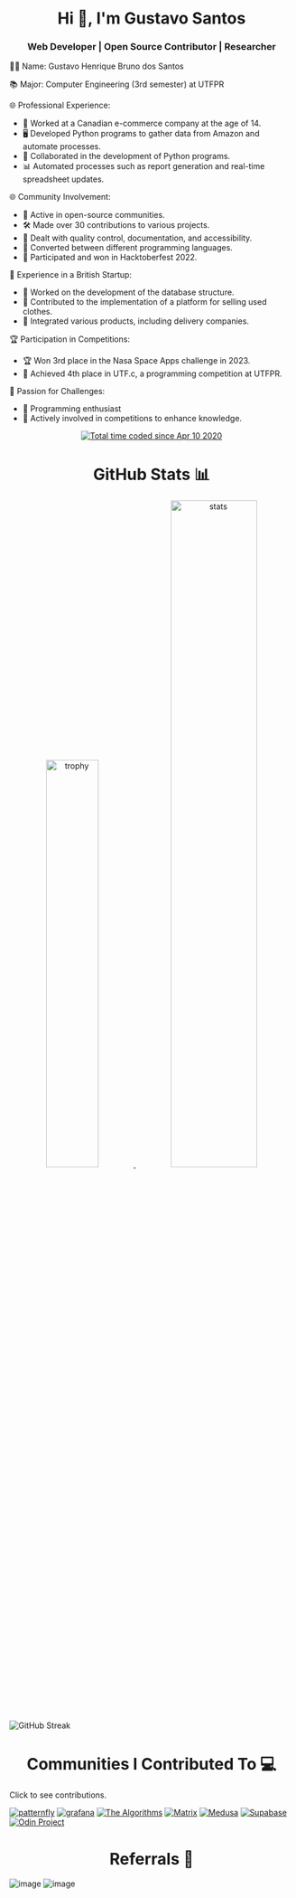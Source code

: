  <h1 align="center">Hi 👋, I'm Gustavo Santos</h1>
 <h3 align="center">Web Developer | Open Source Contributor | Researcher </h3>
 

👨‍💻 Name: Gustavo Henrique Bruno dos Santos

📚 Major: Computer Engineering (3rd semester) at UTFPR

🌐 Professional Experience:
- 🛒 Worked at a Canadian e-commerce company at the age of 14.
- 🖥 Developed Python programs to gather data from Amazon and automate processes.
- 🤝 Collaborated in the development of Python programs.
- 📊 Automated processes such as report generation and real-time spreadsheet updates.

🌐 Community Involvement:
- 👥 Active in open-source communities.
- 🛠 Made over 30 contributions to various projects.
- 📝 Dealt with quality control, documentation, and accessibility.
- 🔄 Converted between different programming languages.
- 🎉 Participated and won in Hacktoberfest 2022.

🚀 Experience in a British Startup:
- 💼 Worked on the development of the database structure.
- 🛒 Contributed to the implementation of a platform for selling used clothes.
- 🤝 Integrated various products, including delivery companies.

🏆 Participation in Competitions:
- 🏆 Won 3rd place in the Nasa Space Apps challenge in 2023.
- 🥉 Achieved 4th place in UTF.c, a programming competition at UTFPR.

🎯 Passion for Challenges:
- 🤖 Programming enthusiast
- 🏅 Actively involved in competitions to enhance knowledge.

<p align="center">
 <a href="https://wakatime.com/@7c6c344e-602b-411d-b3e5-d76f87ecb2f4"><img src="https://wakatime.com/badge/user/7c6c344e-602b-411d-b3e5-d76f87ecb2f4.svg" alt="Total time coded since Apr 10 2020" /></a>
</p>

<h1 align="center">GitHub Stats 📊</h1>

<div align="center">
    <a href="https://github.com/ryo-ma/github-profile-trophy">
        <img width="43%" alt="trophy" src="https://github-profile-trophy.vercel.app/?username=gefgu&theme=discord&row=2&column=4"/>
    </a>
    <a href="https://github.com/anuraghazra/github-readme-stats">
        <img width="55%" alt="stats" src="https://github-readme-stats.vercel.app/api?username=gefgu&show_icons=true&count_private=true&include_all_commits=true&theme=algolia"/>
    </a>
 
</div>

![GitHub Streak](https://streak-stats.demolab.com?user=gefgu&theme=dark&hide_border=true)

<h1 align="center">Communities I Contributed To 💻</h1>
<p>Click to see contributions.</p>


<a align="center" href="https://github.com/patternfly/patternfly-react/pulls?q=is%3Apr+author%3Agefgu+is%3Aclosed">![patternfly](https://user-images.githubusercontent.com/53129852/214557679-718c05ed-1c94-4622-ae5e-f1a14ff14e65.png)</a>
<a align="center" href="https://github.com/grafana/grafana/pulls?q=is%3Apr+is%3Aclosed+author%3Agefgu">![grafana](https://user-images.githubusercontent.com/53129852/214550859-7d52c04b-0a37-4871-a609-03dc13f2dd80.png)</a>
<a align="center" href="https://github.com/TheAlgorithms/TypeScript/pulls?q=is%3Apr+is%3Aclosed+author%3Agefgu">![The Algorithms](https://user-images.githubusercontent.com/53129852/214551466-6c5328fe-f09e-40f7-a8fa-76a12ae2f4a4.png)</a>
<a align="center" href="https://github.com/matrix-org/matrix-react-sdk/pulls?q=is%3Apr+author%3Agefgu+is%3Aclosed+review%3Aapproved">![Matrix](https://user-images.githubusercontent.com/53129852/214552407-506d0fff-5796-4cdc-99e2-563b93b70c58.png)</a>
<a align="center" href="https://github.com/medusajs/medusa/pulls?q=is%3Apr+author%3Agefgu+review%3Aapproved+is%3Aclosed">![Medusa](https://user-images.githubusercontent.com/53129852/214554442-c5e55f4e-4d7f-45d0-b7bd-56b64a2afb1a.png)</a>
<a align="center" href="https://github.com/supabase/supabase/issues?q=author%3Agefgu+is%3Aclosed">![Supabase](https://user-images.githubusercontent.com/53129852/214555337-c1e06464-7cb6-4c97-8ba8-4d02bca15f91.png)</a>
<a align="center" href="https://github.com/TheOdinProject/curriculum/pulls?q=author%3A%40me+">![Odin Project](https://user-images.githubusercontent.com/53129852/214555689-28111633-2d59-42e0-bb70-f15962b9720d.png)</a>


<h1 align="center">Referrals 👥 </h1>

![image](https://github.com/gefgu/gefgu/assets/53129852/6631cf57-fd64-47bc-95f2-8abe649783e8)
![image](https://github.com/gefgu/gefgu/assets/53129852/d0c59dd4-4c9e-465f-a969-3158d0b21585)





<!--
**gefgu/gefgu** is a ✨ _special_ ✨ repository because its `README.md` (this file) appears on your GitHub profile.

Here are some ideas to get you started:

- 🔭 I’m currently working on ...
- 👯 I’m looking to collaborate on ...
- 🤔 I’m looking for help with ...
- 💬 Ask me about ...
- 📫 How to reach me: ...
- 😄 Pronouns: ...
- ⚡ Fun fact: ...
-->
